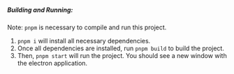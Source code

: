 ##### Building and Running:

Note: `pnpm` is necessary to compile and run this project.

1. `pnpm i` will install all necessary dependencies.
2. Once all dependencies are installed, run `pnpm build` to build the project.
3. Then, `pnpm start` will run the project. You should see a new window with the electron application.